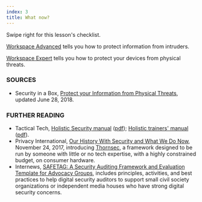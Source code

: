 ```yaml
---
index: 3
title: What now?
---
```

Swipe right for this lesson's checklist. 

[Workspace Advanced](umbrella://information/protect-your-workspace/advanced) tells you how to protect information from intruders.

[Workspace Expert](umbrella://information/protect-your-workspace/expert) tells you how to protect your devices from physical threats. 

### SOURCES

* Security in a Box, [Protect your Information from Physical Threats](https://securityinabox.org/en/guide/physical/), updated June 28, 2018. 

### FURTHER READING

* Tactical Tech, [Holistic Security manual](https://holistic-security.tacticaltech.org) ([pdf](https://holistic-security.tacticaltech.org/downloads.html)); [Holistic trainers' manual](https://holistic-security.tacticaltech.org/trainers-manual.html) ([pdf](https://holistic-security.tacticaltech.org/ckeditor_assets/attachments/60/holisticsecurity_trainersmanual.pdf)).
* Privacy International, [Our History With Security and What We Do Now](https://privacyinternational.org/advocacy-briefing/622/what-policy-makers-can-learn-about-cyber-security-thornsec), November 24, 2017, introducing [Thornsec](https://github.com/privacyint/thornsec-core),  a framework designed to be run by someone with little or no tech expertise, with a highly constrained budget, on consumer hardware. 
*   Internews, [SAFETAG: A Security Auditing Framework and Evaluation Template for Advocacy Groups](https://safetag.org/guide/), includes principles, activities, and best practices to help digital security auditors to support small civil society organizations or independent media houses who have strong digital security concerns.
